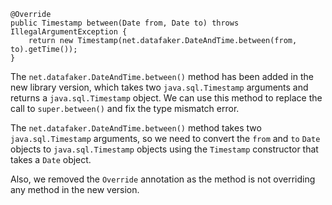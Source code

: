 ```
@Override
public Timestamp between(Date from, Date to) throws IllegalArgumentException {
    return new Timestamp(net.datafaker.DateAndTime.between(from, to).getTime());
}
```

The `net.datafaker.DateAndTime.between()` method has been added in the new library version, which takes two `java.sql.Timestamp` arguments and returns a `java.sql.Timestamp` object. We can use this method to replace the call to `super.between()` and fix the type mismatch error.

The `net.datafaker.DateAndTime.between()` method takes two `java.sql.Timestamp` arguments, so we need to convert the `from` and `to` `Date` objects to `java.sql.Timestamp` objects using the `Timestamp` constructor that takes a `Date` object.

Also, we removed the `Override` annotation as the method is not overriding any method in the new version.